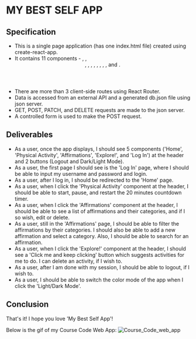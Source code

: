 # MY BEST SELF APP

## Specification
* This is a single page application (has one index.html file) created using create-react-app.
* It contains 11 components - <App/>, <Home/>, <Header/>, <NavBar/>, <LogIn/>, <Filter/>, <AffirmationList/>, <AffirmationDetail/>, <AffirmationForm/>, <PhysicalActivity/>, and <Explore/>. 
* There are more than 3 client-side routes using React Router.
* Data is accessed from an external API and a generated db.json file using json server.
* GET, POST, PATCH, and DELETE requests are made to the json server.
* A controlled form is used to make the POST request. 


## Deliverables
* As a user, once the app displays, I should see 5 components ('Home', 'Physical Activity', 'Affirmations', 'Explore!', and 'Log In') at the header and 2 buttons (Logout and Dark/Light Mode). 
* As a user, the first page I should see is the 'Log In' page, where I should be able to input my username and password and login.  
* As a user, after I log in, I should be redirected to the 'Home' page. 
* As a user, when I click the 'Physical Activity' component at the header, I should be able to start, pause, and restart the 20 minutes countdown timer.
* As a user, when I click the 'Affirmations' component at the header, I should be able to see a list of affirmations and their categories, and if I so wish, edit or delete. 
* As a user, still in the 'Affirmations' page, I should be able to filter the affirmations by their categories. I should also be able to add a new affirmation and select a category. Also, I should be able to search for an affirmation. 
* As a user, when I click the 'Explore!' component at the header, I should see a 'Click me and keep clicking' button which suggests activities for me to do. I can delete an activity, if I wish to. 
* As a user, after I am done with my session, I should be able to logout, if I wish to.
* As a user, I should be able to switch the color mode of the app when I click the 'Light/Dark Mode'.


## Conclusion

That's it! I hope you love 'My Best Self App'!

Below is the gif of my Course Code Web App:
![Course_Code_web_app](https://user-images.githubusercontent.com/111917239/212435128-a6da17b9-5d18-471a-ad4e-049590dbce80.gif)

